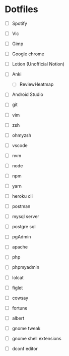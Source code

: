 # Dotfiles

- [ ] Spotify
- [ ] Vlc
- [ ] Gimp
- [ ] Google chrome
- [ ] Lotion (Unofficial Notion)
- [ ] Anki
  - [ ] ReviewHeatmap
- [ ] Android Studio

- [ ] git
- [ ] vim
- [ ] zsh
- [ ] ohmyzsh
- [ ] vscode
- [ ] nvm
- [ ] node
- [ ] npm
- [ ] yarn
- [ ] heroku cli
- [ ] postman
- [ ] mysql server
- [ ] postgre sql
- [ ] pgAdmin
- [ ] apache
- [ ] php
- [ ] phpmyadmin

- [ ] lolcat
- [ ] figlet
- [ ] cowsay
- [ ] fortune
- [ ] albert
- [ ] gnome tweak
- [ ] gnome shell extensions
- [ ] dconf editor
